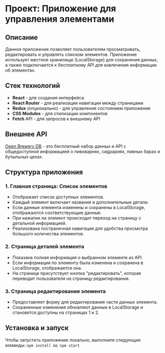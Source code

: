 # Проект: Приложение для управления элементами

## Описание
Данное приложение позволяет пользователям просматривать, редактировать и управлять списком элементов. Приложение использует местное хранилище (LocalStorage) для сохранения данных, а также подключается к бесплатному API для извлечения информации об элементах.

## Стек технологий
- **React** - для создания интерфейса
- **React Router** - для реализации навигации между страницами
- **Redux** (опционально) - для управления состоянием приложения
- **CSS Modules** - для стилизации компонентов
- **Fetch** API - для запросов к внешнему API

## Внешнее API

[Open Brewery DB](https://www.openbrewerydb.org/) - это бесплатный набор данных и API с общедоступной информацией о пивоварнях, сидрариях, пивных барах и бутыльных цехах.

## Структура приложения

### 1. Главная страница: Список элементов
- Отображает список доступных элементов.
- Каждый элемент включает название и дополнительные детали.
- Если данные элемента изменены и сохранены в LocalStorage, отображаются соответствующие данные.
- При нажатии на элемент происходит переход на страницу с детальной информацией.
- Реализована постраничная навигация для удобства просмотра большого количества элементов.

### 2. Страница деталей элемента
- Показана полная информация о выбранном элементе из API.
- Если информация по элементу была изменена и сохранена в LocalStorage, отображается она.
- На странице присутствует кнопка "редактировать", которая переводит пользователя на страницу редактирования.

### 3. Страница редактирования элемента
- Предоставляет форму для редактирования части данных элемента.
- Сохраненные изменения обновляют данные в LocalStorage и становятся доступны на страницах 1 и 2.

## Установка и запуск
Чтобы запустить приложение локально, выполните следующие команды:
``` npm install && npm start ```
